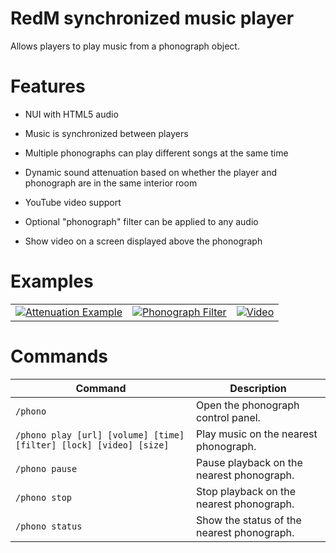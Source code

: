 # RedM synchronized music player

Allows players to play music from a phonograph object.

# Features

- NUI with HTML5 audio

- Music is synchronized between players

- Multiple phonographs can play different songs at the same time

- Dynamic sound attenuation based on whether the player and phonograph are in the same interior room

- YouTube video support

- Optional "phonograph" filter can be applied to any audio

- Show video on a screen displayed above the phonograph

# Examples

| | | |
|-|-|-|
|[![Attenuation Example](https://i.imgur.com/BTkglVYm.jpg)](https://imgur.com/BTkglVY)| [![Phonograph Filter](https://i.imgur.com/L8sWpOCm.jpg)](https://imgur.com/L8sWpOC) | [![Video](https://i.imgur.com/2jRYlSem.jpg)](https://imgur.com/2jRYlSe) |

# Commands

| Command                                                            | Description                                |
|--------------------------------------------------------------------|--------------------------------------------|
| `/phono`                                                           | Open the phonograph control panel.         |
| `/phono play [url] [volume] [time] [filter] [lock] [video] [size]` | Play music on the nearest phonograph.      |
| `/phono pause`                                                     | Pause playback on the nearest phonograph.  |
| `/phono stop`                                                      | Stop playback on the nearest phonograph.   |
| `/phono status`                                                    | Show the status of the nearest phonograph. |
